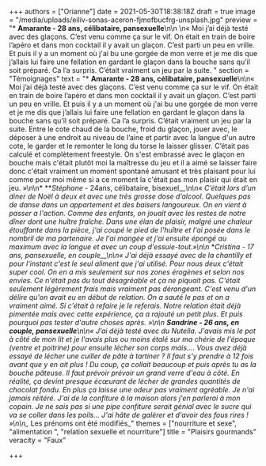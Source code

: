 +++
authors = ["Orianne"]
date = 2021-05-30T18:38:18Z
draft = true
image = "/media/uploads/eiliv-sonas-aceron-fjmofbucfrg-unsplash.jpg"
preview = "*  **Amarante - 28 ans, célibataire,  pansexuelle**\n\n  \n« Moi j’ai déjà testé avec des glaçons. C’est venu comme ça sur le vif. On était en train de boire l’apéro et dans mon cocktail il y avait un glaçon. C’est parti un peu en vrille. Et puis il y a un moment où j'ai bu une gorgée de mon verre et je me dis que j’allais lui faire une fellation en gardant le glaçon dans la bouche sans qu’il soit préparé. Ca l’a surpris. C’était vraiment un jeu par la suite. "
section = "Témoignages"
text = "* **Amarante - 28 ans, célibataire,  pansexuelle**\n\n« Moi j’ai déjà testé avec des glaçons. C’est venu comme ça sur le vif. On était en train de boire l’apéro et dans mon cocktail il y avait un glaçon. C’est parti un peu en vrille. Et puis il y a un moment où j'ai bu une gorgée de mon verre et je me dis que j’allais lui faire une fellation en gardant le glaçon dans la bouche sans qu’il soit préparé. Ca l’a surpris. C’était vraiment un jeu par la suite. Entre le cote chaud de la bouche, froid du glaçon, jouer avec, le déposer à une endroit au niveau de l’aine et partir avec la langue d'un autre cote, le garder et le remonter le long du torse le laisser glisser. C’était pas calculé et complètement freestyle. On s'est embrassé avec le glaçon en bouche mais c'était plutôt moi la maîtresse du jeu et il a aimé se laisser faire donc c'était vraiment un moment spontané amusant et très plaisant pour lui comme pour moi même si a ce moment la c'était pas mon plaisir qui était en jeu. »\n\n* **_Stéphane_ - 24ans, célibataire, bisexuel__*\n\n« C’était lors d’un diner de Noël à deux et avec une très grosse dose d’alcool. Quelques pas de danse dans un appartement et des baisers langoureux. On en vient à passer a l'action. Comme des enfants, on jouait avec les restes de notre dîner dont une huître fraîche. Dans une élan de plaisir, malgré une chaleur étouffante dans la pièce, j'ai coupé le pied de l'huître et l'ai posée dans le nombril de ma partenaire. Je l'ai mangée et j'ai ensuite épongé au maximum avec la langue et avec un coup d'essuie-tout.»\n\n* **_Cristina_ - 17 ans, pansexuelle, en couple__*\n\n« J'ai déjà essayé avec de la chantilly et pour l'instant c'est le seul aliment que j'ai utilisé. Pour nous deux c'était super cool. On en a mis seulement sur nos zones érogènes et selon nos envies. Ce n'était pas du tout désagréable et ça ne piquait pas. C'était seulement légèrement frais mais vraiment pas dérangeant.  C'est venu d'un délire qu'on avait eu en début de relation. On a sauté le pas et on a vraiment aimé. Si c'était à refaire je le referais. Notre relation était déjà pimentée mais avec cette expérience, ça a rajouté un petit plus. Et puis pourquoi pas tester d'autre choses après. »\n\n* **Sandrine - 26 ans,  en couple, pansexuelle**\n\n« J’ai déjà testé avec du Nutella. J'avais mis le pot à côté de mon lit et je l'avais plus ou moins étalé sur ma chérie de l'époque (ventre et poitrine) pour ensuite lécher son corps mais.... Vous avez déjà essayé de lécher une cuiller de pâte à tartiner ? Il faut s'y prendre à 12 fois avant que y en ait plus ! Du coup, ça collait beaucoup et puis après tu as la bouche pâteuse. Il faut prévoir prévoir un grand verre d'eau à côté. En réalité, ça devint presque écœurant de lécher de grandes quantités de chocolat fondu. En plus ça laisse une odeur pas vraiment agréable. Je n'ai jamais réitéré. J'ai de la confiture à la maison alors j'en parlerai à mon copain. Je ne sais pas si une pipe confiture serait génial avec le sucre qui va se coller dans les poils... J'ai hâte de galérer et d'avoir des fous rires ! »\n\n_* Les prénoms ont été modifiés_"
themes = ["nourriture et sexe", "alimentation ", "relation sexuelle et nourriture"]
title = "Plaisirs gourmands"
veracity = "Faux"

+++
